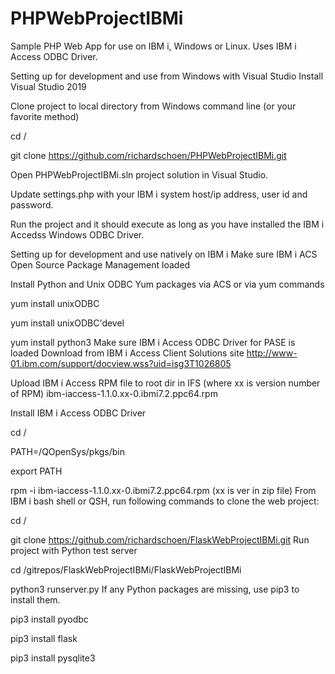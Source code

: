 # PHPWebProjectIBMi
Sample PHP Web App for use on IBM i, Windows or Linux. Uses IBM i Access ODBC Driver.

Setting up for development and use from Windows with Visual Studio
Install Visual Studio 2019

Clone project to local directory from Windows command line (or your favorite method)

cd /

git clone https://github.com/richardschoen/PHPWebProjectIBMi.git

Open PHPWebProjectIBMi.sln project solution in Visual Studio.

Update settings.php with your IBM i system host/ip address, user id and password. 

Run the project and it should execute as long as you have installed the IBM i Accedss Windows ODBC Driver.

Setting up for development and use natively on IBM i
Make sure IBM i ACS Open Source Package Management loaded

Install Python and Unix ODBC Yum packages via ACS or via yum commands

yum install unixODBC

yum install unixODBC'devel

yum install python3
Make sure IBM i Access ODBC Driver for PASE is loaded Download from IBM i Access Client Solutions site http://www-01.ibm.com/support/docview.wss?uid=isg3T1026805

Upload IBM i Access RPM file to root dir in IFS (where xx is version number of RPM) ibm-iaccess-1.1.0.xx-0.ibmi7.2.ppc64.rpm

Install IBM i Access ODBC Driver

cd /

PATH=/QOpenSys/pkgs/bin  

export PATH

rpm -i ibm-iaccess-1.1.0.xx-0.ibmi7.2.ppc64.rpm  (xx is ver in zip file)
From IBM i bash shell or QSH, run following commands to clone the web project:

cd /

git clone https://github.com/richardschoen/FlaskWebProjectIBMi.git
Run project with Python test server

cd /gitrepos/FlaskWebProjectIBMi/FlaskWebProjectIBMi

python3 runserver.py
If any Python packages are missing, use pip3 to install them.

pip3 install pyodbc

pip3 install flask

pip3 install pysqlite3
